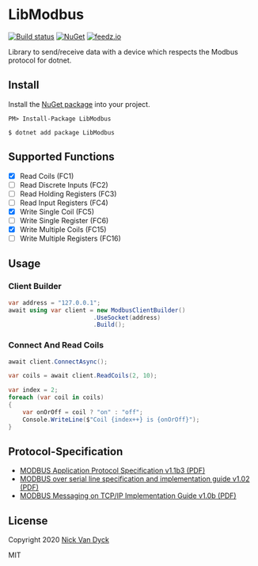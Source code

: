 # LibModbus

[![Build status][ci-badge]][ci-url]
[![NuGet][nuget-package-badge]][nuget-package-url]
[![feedz.io][feedz-package-badge]][feedz-package-url]

Library to send/receive data with a device which respects the Modbus protocol for dotnet.

## Install

Install the [NuGet package][nuget-package-url] into your project.

```
PM> Install-Package LibModbus
```

```
$ dotnet add package LibModbus
```

## Supported Functions

- [X] Read Coils (FC1)
- [ ] Read Discrete Inputs (FC2)
- [ ] Read Holding Registers (FC3)
- [ ] Read Input Registers (FC4)
- [X] Write Single Coil (FC5)
- [ ] Write Single Register (FC6)
- [X] Write Multiple Coils (FC15)
- [ ] Write Multiple Registers (FC16)

## Usage

### Client Builder

```csharp
var address = "127.0.0.1";
await using var client = new ModbusClientBuilder()
                        .UseSocket(address)
                        .Build();
```

### Connect And Read Coils
```csharp
await client.ConnectAsync();

var coils = await client.ReadCoils(2, 10);

var index = 2;
foreach (var coil in coils)
{
    var onOrOff = coil ? "on" : "off";
    Console.WriteLine($"Coil {index++} is {onOrOff}");
}
```

## Protocol-Specification

- [MODBUS Application Protocol Specification v1.1b3 (PDF)](http://modbus.org/docs/Modbus_Application_Protocol_V1_1b3.pdf)
- [MODBUS over serial line specification and implementation guide v1.02 (PDF)](http://modbus.org/docs/Modbus_over_serial_line_V1_02.pdf)
- [MODBUS Messaging on TCP/IP Implementation Guide v1.0b (PDF)](http://modbus.org/docs/Modbus_Messaging_Implementation_Guide_V1_0b.pdf)

## License

Copyright 2020 [Nick Van Dyck](https://nvd.codes)

MIT

[ci-url]: https://github.com/nickvdyck/libmodbus.cs
[ci-badge]: https://github.com/nickvdyck/libmodbus.cs/workflows/Main/badge.svg

[nuget-package-url]: https://www.nuget.org/packages/libmodbus/
[nuget-package-badge]: https://img.shields.io/nuget/v/libmodbus.svg?style=flat-square&label=nuget

[feedz-package-url]: https://f.feedz.io/nvd/libmodbus/packages/libmodbus/latest/download
[feedz-package-badge]: https://img.shields.io/badge/endpoint.svg?url=https%3A%2F%2Ff.feedz.io%2Fnvd%2Flibmodbus%2Fshield%2Flibmodbus%2Flatest&label=libmodbus
